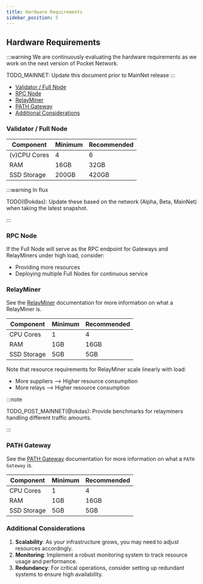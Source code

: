 ```yaml
---
title: Hardware Requirements
sidebar_position: 5
---
```


## Hardware Requirements <!-- omit in toc -->

:::warning
We are continuously evaluating the hardware requirements as we work on the next version of Pocket Network.

TODO_MAINNET: Update this document prior to MainNet release
:::

- [Validator / Full Node](#validator--full-node)
- [RPC Node](#rpc-node)
- [RelayMiner](#relayminer)
- [PATH Gateway](#path-gateway)
- [Additional Considerations](#additional-considerations)

### Validator / Full Node

| Component    | Minimum | Recommended |
| ------------ | ------- | ----------- |
| (v)CPU Cores | 4       | 6           |
| RAM          | 16GB    | 32GB        |
| SSD Storage  | 200GB   | 420GB       |

:::warning In flux

TODO(@okdas): Update these based on the network (Alpha, Beta, MainNet) when taking the latest snapshot.

:::

### RPC Node

If the Full Node will serve as the RPC endpoint for Gateways and RelayMiners under high load, consider:

- Providing more resources
- Deploying multiple Full Nodes for continuous service

### RelayMiner

See the [RelayMiner](../../protocol/actors/relay_miner.md) documentation for more
information on what a RelayMiner is.

| Component   | Minimum | Recommended |
| ----------- | ------- | ----------- |
| CPU Cores   | 1       | 4           |
| RAM         | 1GB     | 16GB        |
| SSD Storage | 5GB     | 5GB         |

Note that resource requirements for RelayMiner scale linearly with load:

- More suppliers --> Higher resource consumption
- More relays --> Higher resource consumption

:::note

TODO_POST_MAINNET(@okdas): Provide benchmarks for relayminers handling different traffic amounts.

:::

### PATH Gateway

See the [PATH Gateway](https://path.grove.city) documentation for more
information on what a `PATH Gateway` is.

| Component   | Minimum | Recommended |
| ----------- | ------- | ----------- |
| CPU Cores   | 1       | 4           |
| RAM         | 1GB     | 16GB        |
| SSD Storage | 5GB     | 5GB         |

<!-- TODO_TECHDEBT: Update the PATH Gateway hardware requirements -->

### Additional Considerations

1. **Scalability**: As your infrastructure grows, you may need to adjust resources accordingly.
2. **Monitoring**: Implement a robust monitoring system to track resource usage and performance.
3. **Redundancy**: For critical operations, consider setting up redundant systems to ensure high availability.
